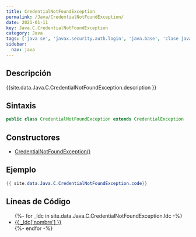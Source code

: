 ```yaml
---
title: CredentialNotFoundException
permalink: /Java/CredentialNotFoundException/
date: 2021-01-11
key: Java.C.CredentialNotFoundException
category: Java
tags: ['java se', 'javax.security.auth.login', 'java.base', 'clase java', 'Java 1.5']
sidebar: 
  nav: java
---
```


## Descripción
{{site.data.Java.C.CredentialNotFoundException.description }}

## Sintaxis
~~~java
public class CredentialNotFoundException extends CredentialException
~~~

## Constructores
* [CredentialNotFoundException()](/Java/CredentialNotFoundException/CredentialNotFoundException/)

## Ejemplo
~~~java
{{ site.data.Java.C.CredentialNotFoundException.code}}
~~~

## Líneas de Código
<ul>
{%- for _ldc in site.data.Java.C.CredentialNotFoundException.ldc -%}
   <li>
       <a href="{{_ldc['url'] }}">{{ _ldc['nombre'] }}</a>
   </li>
{%- endfor -%}
</ul>
